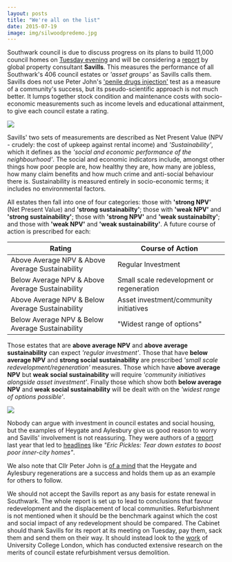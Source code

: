 ```yaml
---
layout: posts
title: "We're all on the list"
date: 2015-07-19
image: img/silwoodpredemo.jpg
---
```

Southwark council is due to discuss progress on its plans to build 11,000 council homes on [Tuesday evening](https://moderngov.southwark.gov.uk/ieListDocuments.aspx?CId=302&MId=5138&Ver=4) and will be considering a [report](https://moderngov.southwark.gov.uk/documents/s55626/Appendix%204%20Savills%20Evaluation.pdf) by global property consultant __Savills__. This measures the performance of all Southwark's 406 council estates or _'asset groups'_ as Savills calls them. Savills does not use Peter John's ['penile drugs injection'](https://crappistmartin.github.io/images/page_17.jpg) test as a measure of a community's success, but its pseudo-scientific approach is not much better. It lumps together stock condition and maintenance costs with socio-economic measurements such as income levels and educational attainment, to give each council estate a rating.

![](https://crappistmartin.github.io/images/harrietharman_peniselevator.jpg)
 
Savills' two sets of measurements are described as Net Present Value (NPV - crudely: the cost of upkeep against rental income) and _'Sustainability'_, which it defines as the _'social and economic performance of the neighbourhood'_. The social and economic indicators include, amongst other things how poor people are, how healthy they are, how many are jobless, how many claim benefits and how much crime and anti-social behaviour there is. Sustainability is measured entirely in socio-economic terms; it includes no environmental factors. 

All estates then fall into one of four categories: those with __'strong NPV'__ (Net Present Value) and __'strong sustainabilty'__; those with __'weak NPV'__ and __'strong sustainability'__; those with __'strong NPV'__ and __'weak sustainabilty'__; and those with __'weak NPV'__ and __'weak sustainability'__. A future course of action is prescribed for each:


| Rating | Course of Action  |
|---|---|
| Above Average NPV & Above Average Sustainability |    Regular Investment |
| Below Average NPV & Above Average Sustainability |    Small scale redevelopment or regeneration | 
| Above Average NPV & Below Average Sustainability |    Asset investment/community initiatives |
| Below Average NPV & Below Average Sustainability |    "Widest range of options" |


Those estates that are __above average NPV__ and __above average sustainability__ can expect _'regular investment'_. Those that have __below average NPV__ and __strong social sustainability__ are prescribed _'small scale redevelopment/regeneration'_ measures. Those which have __above average NPV__ but __weak social sustainability__ will require _'community initiatives alongside asset investment'_. Finally those which show both __below average NPV__ and __weak social sustainability__ will be dealt with on the _'widest range of options possible'_.  

![](https://crappistmartin.github.io/images/southwark_estates.png) 

Nobody can argue with investment in council estates and social housing, but the examples of Heygate and Aylesbury give us good reason to worry and Savills' involvement is not reassuring. They were authors of a [report](https://www.savills.co.uk/_news/article/72418/175241-0/04/2014/savills-research--london-regeneration-research-proposal) last year that led to [headlines](https://www.standard.co.uk/news/politics/eric-pickles-tear-down-estates-to-boost-poor-innercity-homes-9277330.html) like _"Eric Pickles: Tear down estates to boost poor inner-city homes"_. 

We also note that Cllr Peter John is [of a mind](/2015-03-28-manifesto-for-destruction-of-council-estates/) that the Heygate and Aylesbury regenerations are a success and holds them up as an example for others to follow.

We should not accept the Savills report as any basis for estate renewal in Southwark. The whole report is set up to lead to conclusions that favour redevelopment and the displacement of local communities.  Refurbishment is not mentioned when it should be the benchmark against which the cost and social impact of any redevelopment should be compared. The Cabinet should thank Savills for its report at its meeting on Tuesday, pay them, sack them and send them on their way. It should instead look to the [work](https://www.engineering.ucl.ac.uk/engineering-exchange/demolition-refurbishment-social-housing/) of University College London, which has conducted extensive research on the merits of council estate refurbishment versus demolition.  
